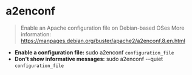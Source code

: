 # a2enconf
> Enable an Apache configuration file on Debian-based OSes
> More information: <https://manpages.debian.org/buster/apache2/a2enconf.8.en.html>
- **Enable a configuration file:**
sudo a2enconf `configuration_file`
- **Don't show informative messages:**
sudo a2enconf --quiet `configuration_file`
